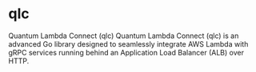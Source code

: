 # qlc
Quantum Lambda Connect (qlc)  Quantum Lambda Connect (qlc) is an advanced Go library designed to seamlessly integrate AWS Lambda with gRPC services running behind an Application Load Balancer (ALB) over HTTP.
